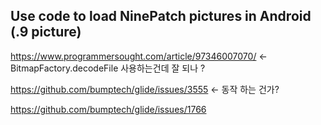 

## Use code to load NinePatch pictures in Android (.9 picture)

https://www.programmersought.com/article/97346007070/
<- BitmapFactory.decodeFile 사용하는건데 잘 되나 ?


https://github.com/bumptech/glide/issues/3555
<- 동작 하는 건가?


https://github.com/bumptech/glide/issues/1766
<!--stackedit_data:
eyJoaXN0b3J5IjpbMTg5MzUzMTUzXX0=
-->